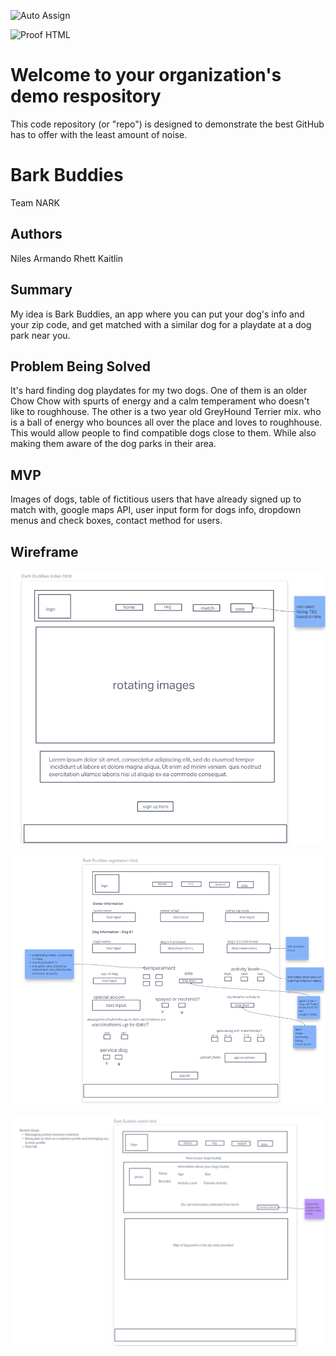 
![Auto Assign](https://github.com/Bark-Buddies/demo-repository/actions/workflows/auto-assign.yml/badge.svg)

![Proof HTML](https://github.com/Bark-Buddies/demo-repository/actions/workflows/proof-html.yml/badge.svg)

# Welcome to your organization's demo respository
This code repository (or "repo") is designed to demonstrate the best GitHub has to offer with the least amount of noise.

# Bark Buddies


Team NARK

## Authors

Niles
Armando
Rhett
Kaitlin

## Summary

My idea is Bark Buddies, an app where you can put your dog's info and your zip code, and get matched with a similar dog for a playdate at a dog park near you.

## Problem Being Solved

It's hard finding dog playdates for my two dogs. One of them is an older Chow Chow with spurts of energy and a calm temperament who doesn't like to roughhouse. The other is a two year old GreyHound Terrier mix. who is a ball of energy who bounces all over the place and loves to roughhouse. This would allow people to find compatible dogs close to them. While also making them aware of the dog parks in their area.

## MVP

Images of dogs, table of fictitious users that have already signed up to match with, google maps API, user input form for dogs info, dropdown menus and check boxes, contact method for users.

## Wireframe

![Wireframe page 1](Images/wireframe1.png)

![Wireframe page 2](Images/wireframe2.png)

![Wireframe page 3](Images/wireframe3.png)
